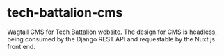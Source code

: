 # tech-battalion-cms
Wagtail CMS for Tech Battalion website.
The design for CMS is headless, being consumed by the Django REST API and requestable by the Nuxt.js front end.
